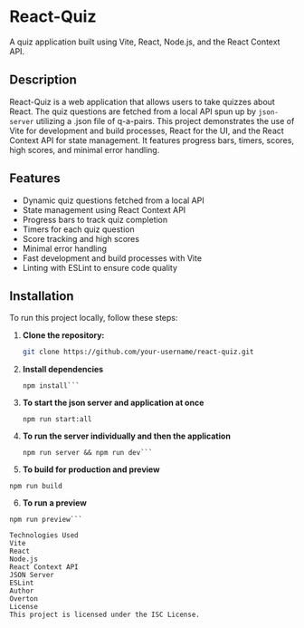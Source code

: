 # React-Quiz

A quiz application built using Vite, React, Node.js, and the React Context API.

## Description

React-Quiz is a web application that allows users to take quizzes about React. The quiz questions are fetched from a local API spun up by `json-server` utilizing a .json file of q-a-pairs. This project demonstrates the use of Vite for development and build processes, React for the UI, and the React Context API for state management. It features progress bars, timers, scores, high scores, and minimal error handling.

## Features

- Dynamic quiz questions fetched from a local API
- State management using React Context API
- Progress bars to track quiz completion
- Timers for each quiz question
- Score tracking and high scores
- Minimal error handling
- Fast development and build processes with Vite
- Linting with ESLint to ensure code quality

## Installation

To run this project locally, follow these steps:

1. **Clone the repository:**

   ```bash
   git clone https://github.com/your-username/react-quiz.git
   ```

2. **Install dependencies**

   ````node
   npm install```

3. **To start the json server and application at once**

   ```node
   npm run start:all
   ```

4. **To run the server individually and then the application**

   ````node
   npm run server && npm run dev```

   ````

5. **To build for production and preview**
 ```node
npm run build
```

6. **To run a preview**
``` node
npm run preview``` 

Technologies Used
Vite
React
Node.js
React Context API
JSON Server
ESLint
Author
Overton
License
This project is licensed under the ISC License.
